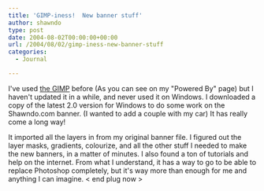 ```yaml
---
title: 'GIMP-iness!  New banner stuff'
author: shawndo
type: post
date: 2004-08-02T00:00:00+00:00
url: /2004/08/02/gimp-iness-new-banner-stuff
categories:
  - Journal

---
```

I've used [the GIMP][1] before (As you can see on my "Powered By" page) but I haven't updated it in a while, and never used it on Windows. I downloaded a copy of the latest 2.0 version for Windows to do some work on the Shawndo.com banner. (I wanted to add a couple with my car) It has really come a long way! 

It imported all the layers in from my original banner file. I figured out the layer masks, gradients, colourize, and all the other stuff I needed to make the new banners, in a matter of minutes. I also found a ton of tutorials and help on the internet. From what I understand, it has a way to go to be able to replace Photoshop completely, but it's way more than enough for me and anything I can imagine. < end plug now >

 [1]: http://www.gimp.org/
